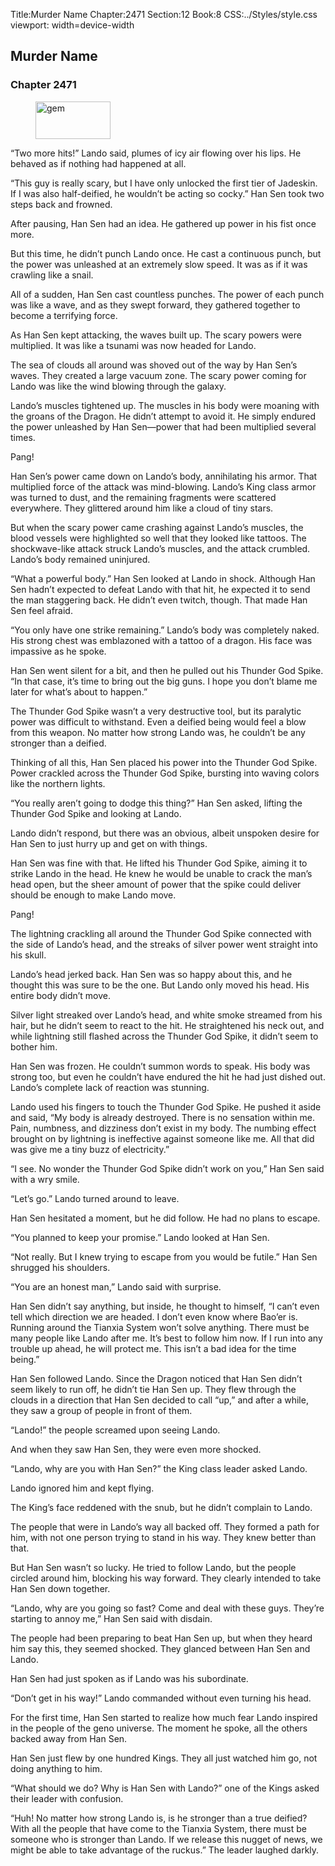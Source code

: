 Title:Murder Name 
Chapter:2471 
Section:12 
Book:8 
CSS:../Styles/style.css 
viewport: width=device-width
  
## Murder Name
### Chapter 2471
  
<figure>
	<img src="../Images/gem.gif" alt="gem" id="gem" width="120" height="60" />
</figure>
  

  
“Two more hits!” Lando said, plumes of icy air flowing over his lips. He behaved as if nothing had happened at all.

“This guy is really scary, but I have only unlocked the first tier of Jadeskin. If I was also half-deified, he wouldn’t be acting so cocky.” Han Sen took two steps back and frowned.

After pausing, Han Sen had an idea. He gathered up power in his fist once more.

But this time, he didn’t punch Lando once. He cast a continuous punch, but the power was unleashed at an extremely slow speed. It was as if it was crawling like a snail.

All of a sudden, Han Sen cast countless punches. The power of each punch was like a wave, and as they swept forward, they gathered together to become a terrifying force.

As Han Sen kept attacking, the waves built up. The scary powers were multiplied. It was like a tsunami was now headed for Lando.

The sea of clouds all around was shoved out of the way by Han Sen’s waves. They created a large vacuum zone. The scary power coming for Lando was like the wind blowing through the galaxy.

Lando’s muscles tightened up. The muscles in his body were moaning with the groans of the Dragon. He didn’t attempt to avoid it. He simply endured the power unleashed by Han Sen—power that had been multiplied several times.

Pang!

Han Sen’s power came down on Lando’s body, annihilating his armor. That multiplied force of the attack was mind-blowing. Lando’s King class armor was turned to dust, and the remaining fragments were scattered everywhere. They glittered around him like a cloud of tiny stars.

But when the scary power came crashing against Lando’s muscles, the blood vessels were highlighted so well that they looked like tattoos. The shockwave-like attack struck Lando’s muscles, and the attack crumbled. Lando’s body remained uninjured.

“What a powerful body.” Han Sen looked at Lando in shock. Although Han Sen hadn’t expected to defeat Lando with that hit, he expected it to send the man staggering back. He didn’t even twitch, though. That made Han Sen feel afraid.

“You only have one strike remaining.” Lando’s body was completely naked. His strong chest was emblazoned with a tattoo of a dragon. His face was impassive as he spoke.

Han Sen went silent for a bit, and then he pulled out his Thunder God Spike. “In that case, it’s time to bring out the big guns. I hope you don’t blame me later for what’s about to happen.”

The Thunder God Spike wasn’t a very destructive tool, but its paralytic power was difficult to withstand. Even a deified being would feel a blow from this weapon. No matter how strong Lando was, he couldn’t be any stronger than a deified.

Thinking of all this, Han Sen placed his power into the Thunder God Spike. Power crackled across the Thunder God Spike, bursting into waving colors like the northern lights.

“You really aren’t going to dodge this thing?” Han Sen asked, lifting the Thunder God Spike and looking at Lando.

Lando didn’t respond, but there was an obvious, albeit unspoken desire for Han Sen to just hurry up and get on with things.

Han Sen was fine with that. He lifted his Thunder God Spike, aiming it to strike Lando in the head. He knew he would be unable to crack the man’s head open, but the sheer amount of power that the spike could deliver should be enough to make Lando move.

Pang!

The lightning crackling all around the Thunder God Spike connected with the side of Lando’s head, and the streaks of silver power went straight into his skull.

Lando’s head jerked back. Han Sen was so happy about this, and he thought this was sure to be the one. But Lando only moved his head. His entire body didn’t move.

Silver light streaked over Lando’s head, and white smoke streamed from his hair, but he didn’t seem to react to the hit. He straightened his neck out, and while lightning still flashed across the Thunder God Spike, it didn’t seem to bother him.

Han Sen was frozen. He couldn’t summon words to speak. His body was strong too, but even he couldn’t have endured the hit he had just dished out. Lando’s complete lack of reaction was stunning.

Lando used his fingers to touch the Thunder God Spike. He pushed it aside and said, “My body is already destroyed. There is no sensation within me. Pain, numbness, and dizziness don’t exist in my body. The numbing effect brought on by lightning is ineffective against someone like me. All that did was give me a tiny buzz of electricity.”

“I see. No wonder the Thunder God Spike didn’t work on you,” Han Sen said with a wry smile.

“Let’s go.” Lando turned around to leave.

Han Sen hesitated a moment, but he did follow. He had no plans to escape.

“You planned to keep your promise.” Lando looked at Han Sen.

“Not really. But I knew trying to escape from you would be futile.” Han Sen shrugged his shoulders.

“You are an honest man,” Lando said with surprise.

Han Sen didn’t say anything, but inside, he thought to himself, “I can’t even tell which direction we are headed. I don’t even know where Bao’er is. Running around the Tianxia System won’t solve anything. There must be many people like Lando after me. It’s best to follow him now. If I run into any trouble up ahead, he will protect me. This isn’t a bad idea for the time being.”

Han Sen followed Lando. Since the Dragon noticed that Han Sen didn’t seem likely to run off, he didn’t tie Han Sen up. They flew through the clouds in a direction that Han Sen decided to call “up,” and after a while, they saw a group of people in front of them.

“Lando!” the people screamed upon seeing Lando.

And when they saw Han Sen, they were even more shocked.

“Lando, why are you with Han Sen?” the King class leader asked Lando.

Lando ignored him and kept flying.

The King’s face reddened with the snub, but he didn’t complain to Lando.

The people that were in Lando’s way all backed off. They formed a path for him, with not one person trying to stand in his way. They knew better than that.

But Han Sen wasn’t so lucky. He tried to follow Lando, but the people circled around him, blocking his way forward. They clearly intended to take Han Sen down together.

“Lando, why are you going so fast? Come and deal with these guys. They’re starting to annoy me,” Han Sen said with disdain.

The people had been preparing to beat Han Sen up, but when they heard him say this, they seemed shocked. They glanced between Han Sen and Lando.

Han Sen had just spoken as if Lando was his subordinate.

“Don’t get in his way!” Lando commanded without even turning his head.

For the first time, Han Sen started to realize how much fear Lando inspired in the people of the geno universe. The moment he spoke, all the others backed away from Han Sen.

Han Sen just flew by one hundred Kings. They all just watched him go, not doing anything to him.

“What should we do? Why is Han Sen with Lando?” one of the Kings asked their leader with confusion.

“Huh! No matter how strong Lando is, is he stronger than a true deified? With all the people that have come to the Tianxia System, there must be someone who is stronger than Lando. If we release this nugget of news, we might be able to take advantage of the ruckus.” The leader laughed darkly.